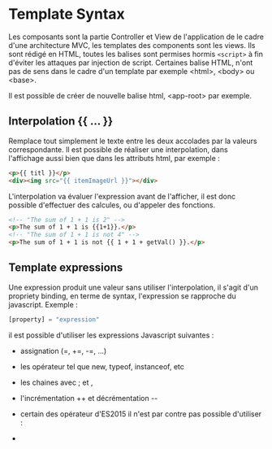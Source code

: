 # Template Syntax
Les composants sont la partie Controller et View de l'application de le cadre d'une architecture MVC, les templates des components sont les views. Ils sont rédigé en HTML, toutes les balises sont permises hormis ```<script>``` à fin d'éviter les attaques par injection de script. Certaines balise HTML, n'ont pas de sens dans le cadre d'un template par exemple <html\>, <body\> ou <base\>.

Il est possible de créer de nouvelle balise html, <app-root\> par exemple.

## Interpolation {{ ... }}
Remplace tout simplement le texte entre les deux accolades par la valeurs correspondante. Il est possible de réaliser une interpolation, dans l'affichage aussi bien que dans les attributs html, par exemple :
```html
<p>{{ titl }}</p>
<div><img src="{{ itemImageUrl }}"></div>
```
L'interpolation va évaluer l'expression avant de l'afficher, il est donc possible d'effectuer des calcules, ou d'appeler des fonctions.
```html
<!-- "The sum of 1 + 1 is 2" -->
<p>The sum of 1 + 1 is {{1+1}}.</p>
<!-- "The sum of 1 + 1 is not 4" -->
<p>The sum of 1 + 1 is not {{ 1 + 1 + getVal() }}.</p>
```

## Template expressions

Une expression produit une valeur sans utiliser l'interpolation, il s'agit d'un propriety binding, en terme de syntax, l'expression se rapproche du javascript. Exemple :
```javascript
[property] = "expression"
```
il est possible d'utiliser les expressions Javascript suivantes :

- assignation (=, +=, -=, ...)
- les opérateur tel que new, typeof, instanceof, etc
- les chaines avec ; et ,
- l'incrémentation ++ et décrémentation -\-
- certain des opérateur d'ES2015
il n'est par contre pas possible d'utiliser :

-
<!--stackedit_data:
eyJoaXN0b3J5IjpbLTY5NTMyMjcxMywtMTY1MDYwOTg0M119
-->